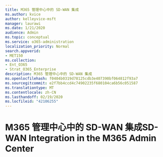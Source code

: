 ```yaml
---
title: M365 管理中心中的 SD-WAN 集成
ms.author: kvice
author: kelleyvice-msft
manager: laurawi
ms.date: 1/21/2020
audience: Admin
ms.topic: conceptual
ms.service: o365-administration
localization_priority: Normal
search.appverid:
- MET150
ms.collection:
- Ent_O365
- Strat_O365_Enterprise
description: M365 管理中心中的 SD-WAN 集成
ms.openlocfilehash: f0404b0319d78125cdb3e407390bf064812f93a7
ms.sourcegitcommit: e2f7bb4ccd4c74902235f680104ca6b56c051587
ms.translationtype: MT
ms.contentlocale: zh-CN
ms.lasthandoff: 02/19/2020
ms.locfileid: "42106255"
---
```

# <a name="sd-wan-integration-in-the-m365-admin-center"></a><span data-ttu-id="c24a0-103">M365 管理中心中的 SD-WAN 集成</span><span class="sxs-lookup"><span data-stu-id="c24a0-103">SD-WAN Integration in the M365 Admin Center</span></span>
